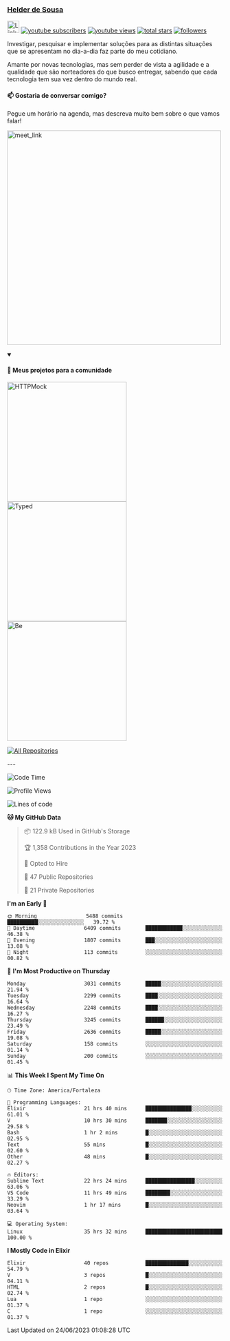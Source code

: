 <p align="left">
<a href="https://github.com/andridus">
    <h3>Helder de Sousa</h3></a>
</p>


<p align="left">
 <a href="https://linkedin.com/in/helder-de-sousa">
    <img height="28px" alt="Linkedin" title="Helder de Sousa" src="https://img.shields.io/badge/-linkedin-blue?style=flat-square&logo=Linkedin&logoColor=white&link=https://www.linkedin.com/in/helder-de-sousa""/></a>
  <a href="https://www.youtube.com/@vocedesenvolvedor?sub_confirmation=1">
    <img alt="youtube subscribers" title="Inscreva-se no canal Você, desenvolvedor" src="https://custom-icon-badges.demolab.com/youtube/channel/subscribers/UCh-qOj_p5CY_AfuR7fEYbwA?color=%23E05D44&label=V0CÊ,%20 DESENVOLVEDOR&logo=video&logoColor=white&style=for-the-badge&labelColor=CE4630""/></a>
  <a href="https://www.youtube.com/@vocedesenvolvedor">
    <img alt="youtube views" title="YouTube Visualizações" src="https://custom-icon-badges.demolab.com/youtube/channel/views/UCh-qOj_p5CY_AfuR7fEYbwA?color=%23E1AD0E&logo=video&logoColor=white&style=for-the-badge&labelColor=C79600"/></a>
  <a href="https://github.com/andridus?tab=repositories&sort=stargazers">
    <img alt="total stars" title="Total de Estrelas no GitHub" src="https://custom-icon-badges.demolab.com/github/stars/andridus?color=55960c&style=for-the-badge&labelColor=488207&logo=star"/></a>
  <a href="https://github.com/andridus?tab=followers">
    <img alt="followers" title="Siga-me on Github" src="https://custom-icon-badges.demolab.com/github/followers/andridus?color=236ad3&labelColor=1155ba&style=for-the-badge&logo=person-add&label=Follow&logoColor=white"/></a>
</p>

<p align="left">
 Investigar, pesquisar e implementar soluções para as distintas situações que se apresentam no dia-a-dia faz parte do meu cotidiano.

Amante por novas tecnologias, mas sem perder de vista a agilidade e a qualidade que são norteadores do que busco entregar, sabendo que cada tecnologia tem sua vez dentro do mundo real.
</p>

#### 📫 Gostaria de conversar comigo?

Pegue um horário na agenda, mas descreva muito bem sobre o que vamos falar!

<a href="https://calendly.com/andridus/30min" target="_blank"><img width="498" alt="meet_link" src="https://user-images.githubusercontent.com/15426564/144297439-f530f383-e73e-41e0-9914-a9b7d3f432e5.png"></a>


<details open>
  <summary><h4>📘 Meus projetos para a comunidade</h4></summary>

  <p align="left">
    <a href="https://github.com/andridus/httpmock"><img width="278" src="https://denvercoder1-github-readme-stats.vercel.app/api/pin/?username=andridus&repo=httpmock&theme=default&show_icons=true" alt="HTTPMock"></a>
    <a href="https://github.com/andridus/typed"><img width="278" src="https://denvercoder1-github-readme-stats.vercel.app/api/pin/?username=andridus&repo=typed&theme=default&show_icons=true" alt="Typed"></a>
    <a href="https://github.com/andridus/bee"><img width="278" src="https://denvercoder1-github-readme-stats.vercel.app/api/pin/?username=andridus&repo=bee&theme=default&show_icons=true" alt="Be"></a>

  </p>

  <a href="https://github.com/andridus?tab=repositories&sort=stargazers"><img alt="All Repositories" title="All Repositories" src="https://custom-icon-badges.demolab.com/badge/-Clique%20aqui%20para%20todos%20os%20meus%20repos-efefef?style=for-the-badge&logoColor=black&logo=repo"/></a>
</details>
---

<!--START_SECTION:waka-->
![Code Time](http://img.shields.io/badge/Code%20Time-800%20hrs%2015%20mins-blue)

![Profile Views](http://img.shields.io/badge/Profile%20Views-1-blue)

![Lines of code](https://img.shields.io/badge/From%20Hello%20World%20I%27ve%20Written-6.6%20million%20lines%20of%20code-blue)

**🐱 My GitHub Data** 

> 📦 122.9 kB Used in GitHub's Storage 
 > 
> 🏆 1,358 Contributions in the Year 2023
 > 
> 💼 Opted to Hire
 > 
> 📜 47 Public Repositories 
 > 
> 🔑 21 Private Repositories 
 > 
**I'm an Early 🐤** 

```text
🌞 Morning                5488 commits        ██████████░░░░░░░░░░░░░░░   39.72 % 
🌆 Daytime                6409 commits        ████████████░░░░░░░░░░░░░   46.38 % 
🌃 Evening                1807 commits        ███░░░░░░░░░░░░░░░░░░░░░░   13.08 % 
🌙 Night                  113 commits         ░░░░░░░░░░░░░░░░░░░░░░░░░   00.82 % 
```
📅 **I'm Most Productive on Thursday** 

```text
Monday                   3031 commits        █████░░░░░░░░░░░░░░░░░░░░   21.94 % 
Tuesday                  2299 commits        ████░░░░░░░░░░░░░░░░░░░░░   16.64 % 
Wednesday                2248 commits        ████░░░░░░░░░░░░░░░░░░░░░   16.27 % 
Thursday                 3245 commits        ██████░░░░░░░░░░░░░░░░░░░   23.49 % 
Friday                   2636 commits        █████░░░░░░░░░░░░░░░░░░░░   19.08 % 
Saturday                 158 commits         ░░░░░░░░░░░░░░░░░░░░░░░░░   01.14 % 
Sunday                   200 commits         ░░░░░░░░░░░░░░░░░░░░░░░░░   01.45 % 
```


📊 **This Week I Spent My Time On** 

```text
🕑︎ Time Zone: America/Fortaleza

💬 Programming Languages: 
Elixir                   21 hrs 40 mins      ███████████████░░░░░░░░░░   61.01 % 
V                        10 hrs 30 mins      ███████░░░░░░░░░░░░░░░░░░   29.58 % 
Bash                     1 hr 2 mins         █░░░░░░░░░░░░░░░░░░░░░░░░   02.95 % 
Text                     55 mins             █░░░░░░░░░░░░░░░░░░░░░░░░   02.60 % 
Other                    48 mins             █░░░░░░░░░░░░░░░░░░░░░░░░   02.27 % 

🔥 Editors: 
Sublime Text             22 hrs 24 mins      ████████████████░░░░░░░░░   63.06 % 
VS Code                  11 hrs 49 mins      ████████░░░░░░░░░░░░░░░░░   33.29 % 
Neovim                   1 hr 17 mins        █░░░░░░░░░░░░░░░░░░░░░░░░   03.64 % 

💻 Operating System: 
Linux                    35 hrs 32 mins      █████████████████████████   100.00 % 
```

**I Mostly Code in Elixir** 

```text
Elixir                   40 repos            ██████████████░░░░░░░░░░░   54.79 % 
V                        3 repos             █░░░░░░░░░░░░░░░░░░░░░░░░   04.11 % 
HTML                     2 repos             █░░░░░░░░░░░░░░░░░░░░░░░░   02.74 % 
Lua                      1 repo              ░░░░░░░░░░░░░░░░░░░░░░░░░   01.37 % 
C                        1 repo              ░░░░░░░░░░░░░░░░░░░░░░░░░   01.37 % 
```




 Last Updated on 24/06/2023 01:08:28 UTC
<!--END_SECTION:waka-->
